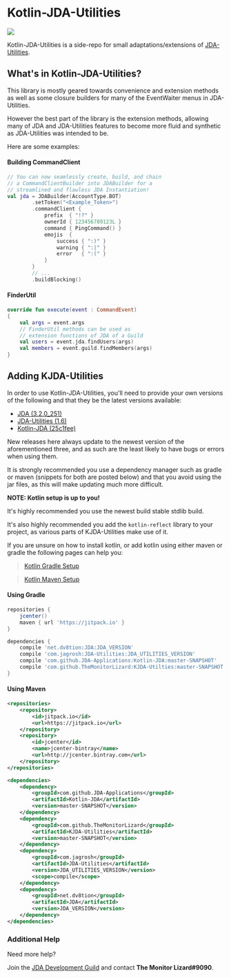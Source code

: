 # Kotlin-JDA-Utilities
[![](https://jitpack.io/v/TheMonitorLizard/KJDA-Utilities.svg)](https://jitpack.io/#TheMonitorLizard/KJDA-Utilities)

Kotlin-JDA-Utilities is a side-repo for small adaptations/extensions of 
[JDA-Utilities](https://github.com/JDA-Applications/JDA-Utilities).

## What's in Kotlin-JDA-Utilities?

This library is mostly geared towards convenience and extension methods as well
as some closure builders for many of the EventWaiter menus in JDA-Utilities.

However the best part of the library is the extension methods, allowing many of
JDA and JDA-Utilities features to become more fluid and synthetic as JDA-Utilities
was intended to be.

Here are some examples:

#### Building CommandClient
```kotlin
// You can now seamlessly create, build, and chain
// a CommandClientBuilder into JDABuilder for a
// streamlined and flawless JDA Instantiation!
val jda = JDABuilder(AccountType.BOT)
        .setToken("<Example_Token>")
        .commandClient {
            prefix  { "!?" }
            ownerId { 123456789123L }
            command { PingCommand() }
            emojis  {
                success { ":)" }
                warning { ":|" }
                error   { ":(" }
            }
        }
        // ...
        .buildBlocking()
```

#### FinderUtil
```kotlin
override fun execute(event : CommandEvent)
{
    val args = event.args
    // FinderUtil methods can be used as
    // extension functions of JDA of a Guild
    val users = event.jda.findUsers(args)
    val members = event.guild.findMembers(args)
}
```

## Adding KJDA-Utilities

In order to use Kotlin-JDA-Utilities, you'll need to provide your own versions of the
following and that they be the latest versions available:

- [JDA (3.2.0_251)](https://github.com/Dv8FromTheWorld/JDA)
- [JDA-Utilities (1.6)](https://github.com/JDA-Applications/JDA-Utilities)
- [Kotlin-JDA (25c1fee)](https://github.com/JDA-Applications/Kotlin-JDA)

New releases here always update to the newest version of the aforementioned three,
and as such are the least likely to have bugs or errors when using them.

It is strongly recommended you use a dependency manager such as gradle or maven (snippets
for both are posted below) and that you avoid using the jar files, as this will make
updating much more difficult.

**NOTE: Kotlin setup is up to you!**

It's highly recommended you use the newest build stable stdlib build.

It's also highly recommended you add the `kotlin-reflect` library to your project,
as various parts of KJDA-Utilities make use of it.

If you are unsure on how to install kotlin, or add kotlin using either maven or gradle
the following pages can help you:

> [Kotlin Gradle Setup](https://kotlinlang.org/docs/reference/using-gradle.html)

> [Kotlin Maven Setup](https://kotlinlang.org/docs/reference/using-maven.html)

#### Using Gradle
```groovy
repositories {
    jcenter()
    maven { url 'https://jitpack.io' }
}

dependencies {
    compile 'net.dv8tion:JDA:JDA_VERSION'
    compile 'com.jagrosh:JDA-Utilities:JDA_UTILITIES_VERSION'
    compile 'com.github.JDA-Applications:Kotlin-JDA:master-SNAPSHOT'
    compile 'com.github.TheMonitorLizard:KJDA-Utilties:master-SNAPSHOT'
}
```

#### Using Maven
```xml
<repositories>
    <repository>
        <id>jitpack.io</id>
        <url>https://jitpack.io</url>
    </repository>
    <repository>
        <id>jcenter</id>
        <name>jcenter-bintray</name>
        <url>http://jcenter.bintray.com</url>
    </repository>
</repositories>
```
```xml
<dependencies>
    <dependency>
        <groupId>com.github.JDA-Applications</groupId>
        <artifactId>Kotlin-JDA</artifactId>
        <version>master-SNAPSHOT</version>
    </dependency>
    <dependency>
        <groupId>com.github.TheMonitorLizard</groupId>
        <artifactId>KJDA-Utilities</artifactId>
        <version>master-SNAPSHOT</version>
    </dependency>
    <dependency>
        <groupId>com.jagrosh</groupId>
        <artifactId>JDA-Utilities</artifactId>
        <version>JDA_UTILITIES_VERSION</version>
        <scope>compile</scope>
    </dependency>
    <dependency>
        <groupId>net.dv8tion</groupId>
        <artifactId>JDA</artifactId>
        <version>JDA_VERSION</version>
    </dependency>
</dependencies>
```

### Additional Help

Need more help?

Join the [JDA Development Guild](https://discord.gg/0hMr4ce0tIk3pSjp) and contact **The Monitor Lizard#9090**.